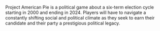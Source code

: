 Project American Pie is a political game about a six-term election cycle starting in 2000 and ending in 2024. Players will have to navigate a constantly shifting social and political climate as they seek to earn their candidate and their party a prestigious political legacy.

